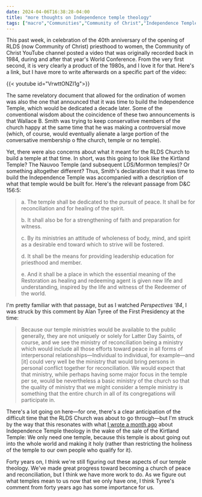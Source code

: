 ```yaml
---
date: 2024-04-06T16:38:28-04:00
title: "more thoughts on Independence temple theology"
tags: ["macro","Communities","Community of Christ","Independence Temple","peace","reconciliation","Wallace B. Smith","Alan Tyree"]
---
```

This past week, in celebration of the 40th anniversary of the opening of RLDS (now Community of Christ) priesthood to women, the Community of Christ YouTube channel posted a video that was originally recorded back in 1984, during and after that year's World Conference. From the very first second, it is very clearly a product of the 1980s, and I love it for that. Here's a link, but I have more to write afterwards on a specific part of the video:

{{< youtube id="VrwttONZI1g">}}

The same revelatory document that allowed for the ordination of women was also the one that announced that it was time to build the Independence Temple, which would be dedicated a decade later. Some of the conventional wisdom about the coincidence of these two announcements is that Wallace B. Smith was trying to keep conservative members of the church happy at the same time that he was making a controversial move (which, of course, would eventually alienate a large portion of the conversative membership o fthe church, temple or no temple). 

Yet, there were also concerns about what it meant for the RLDS Church to build a temple at that time. In short, was this going to look like the Kirtland Temple? The Nauvoo Temple (and subsequent LDS/Mormon temples)? Or something altogether different? Thus, Smith's declaration that it was time to build the Independence Temple was accompanied with a description of what that temple would be built for. Here's the relevant passage from D&C 156:5:

> a. The temple shall be dedicated to the pursuit of peace. It shall be for reconciliation and for healing of the spirit.
>
> b. It shall also be for a strengthening of faith and preparation for witness.
>
> c. By its ministries an attitude of wholeness of body, mind, and spirit as a desirable end toward which to strive will be fostered.
>
> d. It shall be the means for providing leadership education for priesthood and member.
>
> e. And it shall be a place in which the essential meaning of the Restoration as healing and redeeming agent is given new life and understanding, inspired by the life and witness of the Redeemer of the world.

I'm pretty familiar with that passage, but as I watched *Perspectives '84*, I was struck by this comment by Alan Tyree of the First Presidency at the time:

> Because our temple ministries would be available to the public generally, they are not uniquely or solely for Latter Day Saints, of course, and we see the ministry of reconciliation being a ministry which would include all those efforts toward peace in all forms of interpersonal relationships—Individual to individual, for example—and [it] could very well be the ministry that would bring persons in personal conflict together for reconciliation. We would expect that that ministry, while perhaps having some major focus in the temple per se, would be nevertheless a basic ministry of the church so that the quality of ministry that we might consider a temple ministry is something that the entire church in all of its congregations will participate in.

There's a lot going on here—for one, there's a clear anticipation of the difficult time that the RLDS Church was about to go through—but I'm struck by the way that this resonates with what [I wrote a month ago](https://spencergreenhalgh.com/communities/some-thoughts-on-independence-temple-theology/) about Independence Temple theology in the wake of the sale of the Kirtland Temple: We only need one temple, because this temple is about going out into the whole world and making it holy (rather than restricting the holiness of the temple to our own people who qualify for it). 

Forty years on, I think we're still figuring out these aspects of our temple theology. We've made great progress toward becoming a church of peace and reconciliation, but I think we have more work to do. As we figure out what temples mean to us now that we only have one, I think Tyree's comment from forty years ago has some importance for us. 